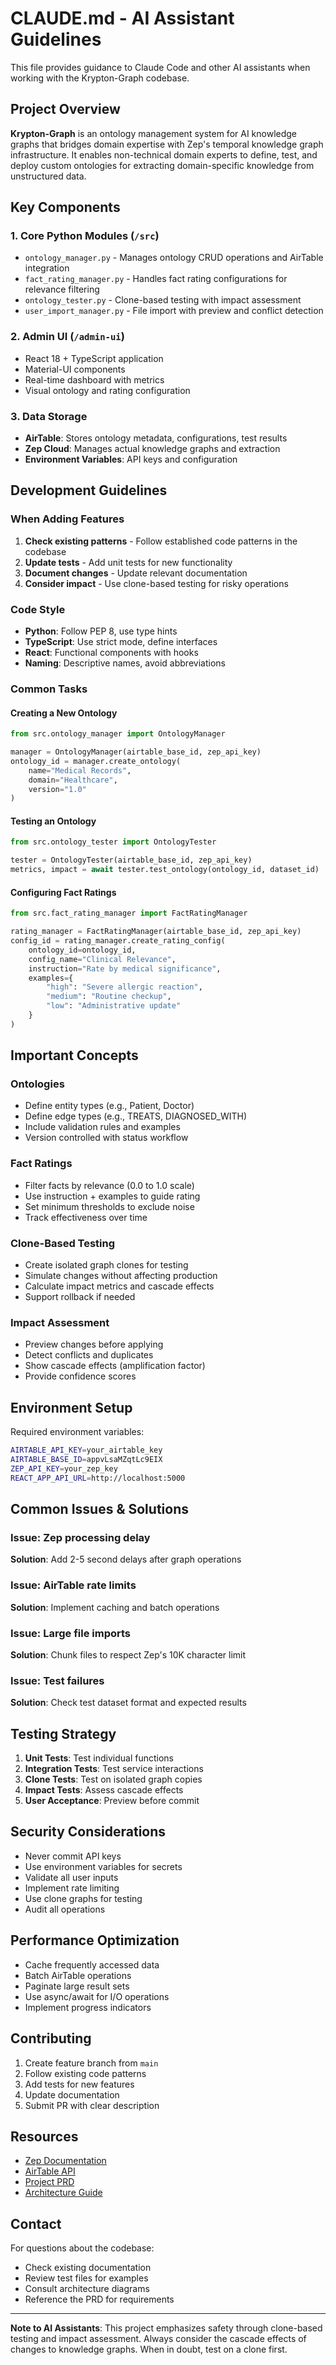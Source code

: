 # CLAUDE.md - AI Assistant Guidelines

This file provides guidance to Claude Code and other AI assistants when working with the Krypton-Graph codebase.

## Project Overview

**Krypton-Graph** is an ontology management system for AI knowledge graphs that bridges domain expertise with Zep's temporal knowledge graph infrastructure. It enables non-technical domain experts to define, test, and deploy custom ontologies for extracting domain-specific knowledge from unstructured data.

## Key Components

### 1. Core Python Modules (`/src`)
- `ontology_manager.py` - Manages ontology CRUD operations and AirTable integration
- `fact_rating_manager.py` - Handles fact rating configurations for relevance filtering  
- `ontology_tester.py` - Clone-based testing with impact assessment
- `user_import_manager.py` - File import with preview and conflict detection

### 2. Admin UI (`/admin-ui`)
- React 18 + TypeScript application
- Material-UI components
- Real-time dashboard with metrics
- Visual ontology and rating configuration

### 3. Data Storage
- **AirTable**: Stores ontology metadata, configurations, test results
- **Zep Cloud**: Manages actual knowledge graphs and extraction
- **Environment Variables**: API keys and configuration

## Development Guidelines

### When Adding Features
1. **Check existing patterns** - Follow established code patterns in the codebase
2. **Update tests** - Add unit tests for new functionality
3. **Document changes** - Update relevant documentation
4. **Consider impact** - Use clone-based testing for risky operations

### Code Style
- **Python**: Follow PEP 8, use type hints
- **TypeScript**: Use strict mode, define interfaces
- **React**: Functional components with hooks
- **Naming**: Descriptive names, avoid abbreviations

### Common Tasks

#### Creating a New Ontology
```python
from src.ontology_manager import OntologyManager

manager = OntologyManager(airtable_base_id, zep_api_key)
ontology_id = manager.create_ontology(
    name="Medical Records",
    domain="Healthcare",
    version="1.0"
)
```

#### Testing an Ontology
```python
from src.ontology_tester import OntologyTester

tester = OntologyTester(airtable_base_id, zep_api_key)
metrics, impact = await tester.test_ontology(ontology_id, dataset_id)
```

#### Configuring Fact Ratings
```python
from src.fact_rating_manager import FactRatingManager

rating_manager = FactRatingManager(airtable_base_id, zep_api_key)
config_id = rating_manager.create_rating_config(
    ontology_id=ontology_id,
    config_name="Clinical Relevance",
    instruction="Rate by medical significance",
    examples={
        "high": "Severe allergic reaction",
        "medium": "Routine checkup",
        "low": "Administrative update"
    }
)
```

## Important Concepts

### Ontologies
- Define entity types (e.g., Patient, Doctor)
- Define edge types (e.g., TREATS, DIAGNOSED_WITH)
- Include validation rules and examples
- Version controlled with status workflow

### Fact Ratings
- Filter facts by relevance (0.0 to 1.0 scale)
- Use instruction + examples to guide rating
- Set minimum thresholds to exclude noise
- Track effectiveness over time

### Clone-Based Testing
- Create isolated graph clones for testing
- Simulate changes without affecting production
- Calculate impact metrics and cascade effects
- Support rollback if needed

### Impact Assessment
- Preview changes before applying
- Detect conflicts and duplicates
- Show cascade effects (amplification factor)
- Provide confidence scores

## Environment Setup

Required environment variables:
```bash
AIRTABLE_API_KEY=your_airtable_key
AIRTABLE_BASE_ID=appvLsaMZqtLc9EIX
ZEP_API_KEY=your_zep_key
REACT_APP_API_URL=http://localhost:5000
```

## Common Issues & Solutions

### Issue: Zep processing delay
**Solution**: Add 2-5 second delays after graph operations

### Issue: AirTable rate limits
**Solution**: Implement caching and batch operations

### Issue: Large file imports
**Solution**: Chunk files to respect Zep's 10K character limit

### Issue: Test failures
**Solution**: Check test dataset format and expected results

## Testing Strategy

1. **Unit Tests**: Test individual functions
2. **Integration Tests**: Test service interactions
3. **Clone Tests**: Test on isolated graph copies
4. **Impact Tests**: Assess cascade effects
5. **User Acceptance**: Preview before commit

## Security Considerations

- Never commit API keys
- Use environment variables for secrets
- Validate all user inputs
- Implement rate limiting
- Use clone graphs for testing
- Audit all operations

## Performance Optimization

- Cache frequently accessed data
- Batch AirTable operations
- Paginate large result sets
- Use async/await for I/O operations
- Implement progress indicators

## Contributing

1. Create feature branch from `main`
2. Follow existing code patterns
3. Add tests for new features
4. Update documentation
5. Submit PR with clear description

## Resources

- [Zep Documentation](https://help.getzep.com/)
- [AirTable API](https://airtable.com/developers/web/api/introduction)
- [Project PRD](./prd.md)
- [Architecture Guide](./architecture.md)

## Contact

For questions about the codebase:
- Check existing documentation
- Review test files for examples
- Consult architecture diagrams
- Reference the PRD for requirements

---

**Note to AI Assistants**: This project emphasizes safety through clone-based testing and impact assessment. Always consider the cascade effects of changes to knowledge graphs. When in doubt, test on a clone first.